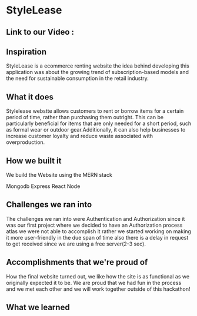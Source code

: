 # StyleLease

## Link to our Video :

## Inspiration
StyleLease is a ecommerce renting website the idea behind developing this application was about the growing trend of subscription-based models and the need for sustainable consumption in the retail industry.
 
## What it does
Stylelease webstte allows customers to rent or borrow items for a certain period of time, rather than purchasing them outright. This can be particularly beneficial for items that are only needed for a short period, such as formal wear or outdoor gear.Additionally, it can also help businesses to increase customer loyalty and reduce waste associated with overproduction.

## How we built it
We build the Website using the MERN stack

Mongodb
Express
React
Node

## Challenges we ran into
The challenges we ran into were Authentication and Authorization since it was our first project where we decided to have an Authorization process atlas we were not able to accomplish it rather we started working on making it more user-friendly in the due span of time also there is a delay in request to get received since we are using a free server(2-3 sec).

## Accomplishments that we're proud of
How the final website turned out, we like how the site is as functional as we originally expected it to be. We are proud that we had fun in the process and we met each other and we will work together outside of this hackathon!

## What we learned


